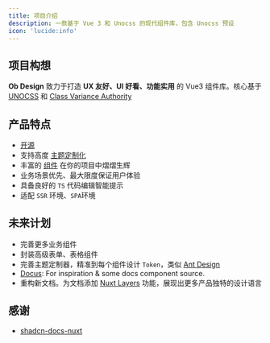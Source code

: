 ```yaml
---
title: 项目介绍
description: 一款基于 Vue 3 和 Unocss 的现代组件库，包含 Unocss 预设
icon: 'lucide:info'
---
```


## 项目构想

**Ob Design** 致力于打造 **UX 友好、UI 好看、功能实用** 的 Vue3 组件库。核心基于 [UNOCSS](https://unocss.dev/) 和 [Class Variance Authority](https://cva.style/docs)

## 产品特点

- [开源](https://github.com/JUNERDD/ob-design)
- 支持高度 [主题定制化](/api/configuration)
- 丰富的 [组件](/getting-started/writing/components) 在你的项目中熠熠生辉
- 业务场景优先、最大限度保证用户体验
- 具备良好的 `TS` 代码编辑智能提示
- 适配 `SSR` 环境、`SPA`环境

## 未来计划

- 完善更多业务组件
- 封装高级表单、表格组件
- 完善主题定制器，精准到每个组件设计 `Token`，类似 [Ant Design](https://ant-design.antgroup.com/docs/react/migrate-less-variables-cn)
- [Docus](https://docus.dev/): For inspiration & some docs component source.
- 重构新文档。为文档添加 [Nuxt Layers](https://nuxt.com/docs/getting-started/layers) 功能，展现出更多产品独特的设计语言

## 感谢

 - [shadcn-docs-nuxt](https://github.com/ZTL-UwU/shadcn-docs-nuxt)
